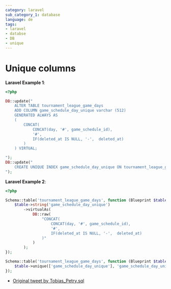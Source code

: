 ```yaml
---
category: laravel
sub_category_1: database
language: de
tags:
- laravel
- databse
- DB
- unique
---
```


# Unique columns

__Laravel Example 1__:

```php
<?php

DB::update("
    ALTER TABLE tournament_league_game_days
    ADD COLUMN game_schedule_day_unique varchar (512)
    GENERATED ALWAYS AS
    (
        CONCAT(
            CONCAT(day, '#', game_schedule_id),
            '#',
            IF(deleted_at IS NULL, '-',  deleted_at)
        )
    ) VIRTUAL;

");
DB::update("
    CREATE UNIQUE INDEX game_schedule_day_unique ON tournament_league_game_days (game_schedule_day_unique);
");
```

__Laravel Example 2__:

```php
<?php

Schema::table('tournament_league_game_days', function (Blueprint $table) {
    $table->string('game_schedule_day_unique')
        ->virtualAs(
            DB::raw(
                "CONCAT(
                    CONCAT(day, '#', game_schedule_id),
                    '#',
                    IF(deleted_at IS NULL, '-',  deleted_at)
                )"
            )
        );
});

Schema::table('tournament_league_game_days', function (Blueprint $table) {
    $table->unique(['game_schedule_day_unique'], 'game_schedule_day_unique_index');
});
```

- [Original tweet by Tobias_Petry.sql](https://twitter.com/tobias_petry/status/1454085321180819457?s=12)
